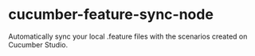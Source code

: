 # cucumber-feature-sync-node
Automatically sync your local .feature files with the scenarios created on Cucumber Studio.
